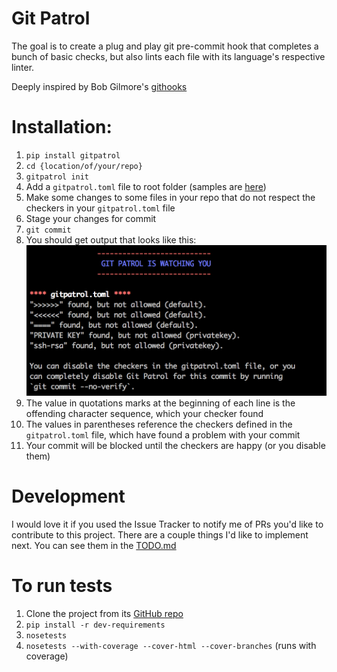 # Git Patrol
The goal is to create a plug and play git pre-commit hook that completes a bunch
of basic checks, but also lints each file with its language's respective linter.


Deeply inspired by Bob Gilmore's [githooks](https://travis-ci.org/bobgilmore/githooks)

# Installation:
1. `pip install gitpatrol`
1. `cd {location/of/your/repo}`
1. `gitpatrol init`
1. Add a `gitpatrol.toml` file to root folder (samples
are [here](https://github.com/artburkart/gitpatrol/tree/master/example_configs))
1. Make some changes to some files in your repo that do not respect
the checkers in your `gitpatrol.toml` file
1. Stage your changes for commit
1. `git commit`
  1. You should get output that looks like this:
  ![Git Patrol output](./gitpatrol_output.png)
  1. The value in quotations marks at the beginning of each line is the offending character sequence, which your checker found
  1. The values in parentheses reference the checkers defined in the `gitpatrol.toml` file, which have found a problem with your commit
1. Your commit will be blocked until the checkers are happy (or you disable them)



# Development
I would love it if you used the Issue Tracker to notify me of PRs
you'd like to contribute to this project. There are a couple things I'd like to
implement next. You can see them in the [TODO.md](./TODO.md)

# To run tests
1. Clone the project from its [GitHub repo](https://github.com/artburkart/gitpatrol)
1. `pip install -r dev-requirements`
1. `nosetests`
  1. `nosetests --with-coverage --cover-html --cover-branches` (runs with coverage)
